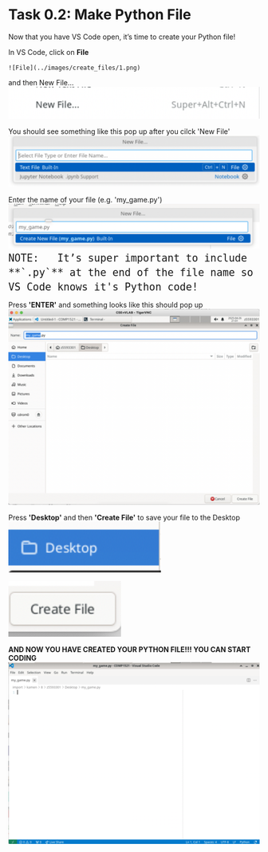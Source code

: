 # Task 0.2: Make Python File

Now that you have VS Code open, it’s time to create your Python file!

In VS Code, click on **File**

    ![File](../images/create_files/1.png)

and then New File...
    ![New File](../images/create_files/2.png)

You should see something like this pop up after you cilck 'New File'
    ![Pop Up](../images/create_files/3.png)

Enter the name of your file (e.g. 'my_game.py')
    ![my_game.py](../images/create_files/5.png)
    <span style="font-size: 24px;">```
    NOTE:  
        It’s super important to include **`.py`** at the end of the file name so VS Code knows it's Python code!
    ```</span>


Press **'ENTER'** and something looks like this should pop up
    ![my_game.py](../images/create_files/8.png)

Press **'Desktop'** and then **'Create File'** to save your file to the Desktop
![my_game.py](../images/create_files/6.png)     

![my_game.py](../images/create_files/7.png)

**AND NOW YOU HAVE CREATED YOUR PYTHON FILE!!! YOU CAN START CODING**
![my_game.py](../images/create_files/9.png)

